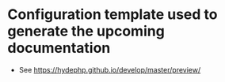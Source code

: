 # Configuration template used to generate the upcoming documentation

- See https://hydephp.github.io/develop/master/preview/

